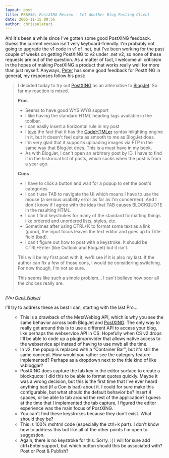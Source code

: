 ```yaml
---
layout: post
title: RE&#58; PostXING Review - Yet Another Blog Posting Client
date: 2005-11-15 00:56
author: chrispelatari
---
```


<p>Ah! It's been a while since I've gotten some good PostXING feedback. Guess
the current version isn't very keyboard-friendly. I'm probably not going to
upgrade the v1 code in v1 of .net, but I've been working for the past couple of
weeks on getting PostXING to v2 under .net v2, so none of these requests are out
of the question. As a matter of fact, I welcome all criticism in the hopes of
making PostXING a product that works really well for more than just myself.
Anyways, <a href="http://www.peterprovost.org/archive/2005/11/13/9511.aspx">Peter</a> has
some good feedback for PostXING in general, my responses follow his post:</p>
<blockquote>
  <p dir="ltr" style="margin-right:0;">I decided today to try out <a href="http://projectdistributor.net/Projects/Project.aspx?projectId=12">PostXING</a>
  as an alternative to <a href="http://blogjet.com/">BlogJet</a>. So far my
  reaction is mixed.</p>
  <p dir="ltr" style="margin-right:0;"><strong>Pros</strong></p>
  <ul>
    <li>
    <div style="margin-right:0;">Seems to have good WYSIWYG support</div>
    </li><li>
    <div style="margin-right:0;">I like having the standard HTML heading tags
    available in the toolbar.</div>
    </li><li>
    <div style="margin-right:0;">I can easily insert a horizontal rule in my
    post</div>
    </li><li>
    <div style="margin-right:0;">I <u>love</u> the fact that it has the <a href="http://puzzleware.net/codehtmler/default.aspx">CodeHTMLer</a> syntax
    hilighting engine in it, but it doesn't feel quite as smooth to me as
    BlogJet does.</div>
    </li><li>
    <div style="margin-right:0;">I'm very glad that it supports uploading
    images via FTP in the same way that BlogJet does. This is a must have in my
    book.</div>
    </li><li>
    <div style="margin-right:0;">As with BlogJet, I can't open an arbitrary
    post by ID. I have to find it in the historical list of posts, which sucks
    when the post is from a year ago.</div></li></ul>
  <p style="margin-right:0;"><strong>Cons</strong></p>
  <ul>
    <li>
    <div style="margin-right:0;">I have to click a button and wait for a popup
    to set the post's categories</div>
    </li><li>
    <div style="margin-right:0;">I can't use TAB to navigate the UI
    which means I have to use the mouse (a serious usability error as far as I'm
    concerned). And I don't know if I agree with the idea that TAB causes
    BLOCKQUOTE in the resulting HTML.</div>
    </li><li>
    <div style="margin-right:0;">I can't find keystrokes for many of the
    standard formatting things like ordered and unordered lists, styles,
    etc.</div>
    </li><li>
    <div style="margin-right:0;">Sometimes after using CTRL+K to format some
    text as a link (good), the input focus leaves the text editor and goes up to
    Title field (bad).</div>
    </li><li>
    <div style="margin-right:0;">I can't figure out how to post with a
    keystroke. It should be CTRL+Enter (like Outlook and BlogJet) but it
    isn't.</div></li></ul>
  <p dir="ltr" style="margin-right:0;">This will be my first post with it, we'll
  see if it is also my last. If the author can fix a few of those cons, I would
  be considering switching. For now though, I'm not so sure.</p>
  <p dir="ltr" style="margin-right:0;">This seems like such a simple problem...
  I can't believe how poor all the choices really are.</p>
  <blockquote style="margin-right:0;">
    <p><img height="1" src="http://www.peterprovost.org/aggbug/9511.aspx" width="1" /></p></blockquote></blockquote>
<p><i>[Via <a href="http://www.peterprovost.org/archive/2005/11/13/9511.aspx">Geek
Noise</a>]</i> </p>
<p>I'll try to address these as best I can, starting with the last Pro...</p>
<ul>
  <ul>
    <li>This is a drawback of the MetaWeblog API, which is why you see the same
    behavior across both BlogJet and <a href="http://PostXING.url123.com/main">PostXING</a>. The only way to really
    get around this is to use a different API to access your blog, like perhaps
    the webservice API in CS. Hopefully when CS v2 drops I'll be able to code up
    a plugin/provider that allows native access to the webservice api instead of
    having to use mwb all the time.
    </li><li>In v2, the popup is replaced with a "Container Bar", but it's still the
    same concept. How would you rather see the category feature implemented?
    Perhaps as a dropdown next to the title kind of like w.bloggar?
    </li><li>PostXING does capture the tab key in the editor surface to create a
    blockquote: I did this to be able to format quotes quickly. Maybe it was a
    wrong decision, but this is the first time that I've ever heard anything bad
    (if a Con is bad) about it. I could for sure make this configurable, but
    what should the default behavior be? Insert 4 spaces, or be able to tab
    around the rest of the application? I guess at the time that I implemented
    the tab capture, I figured the editor experience was the main focus of
    PostXING.
    </li><li>You can't find these keystrokes because they don't exist. What should
    they be?
    </li><li>This is 100% mshtml code (especially the ctrl+k part). I don't know how
    to address this but like all of the other points I'm open to suggestion.
    </li><li>Again, there is no keystroke for this. Sorry. :( I will for sure add
    ctrl+Enter support, but which button should this be associated with? Post or
    Post &amp; Publish?</li></ul></ul>
